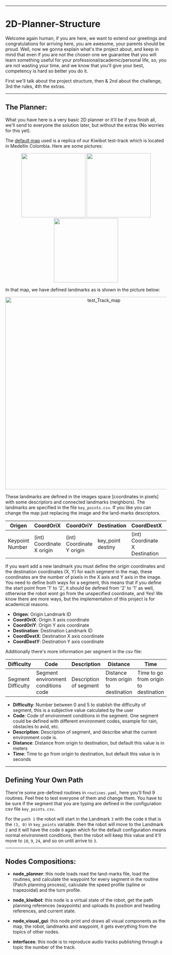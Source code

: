 
---
# **2D-Planner-Structure**

Welcome again human, if you are here, we want to extend our greetings and congratulations for arriving here, you are awesome, your parents should be proud. Well, now we gonna explain what's the project about, and keep in mind that even if you are not the chosen one we guarantee that you will learn something useful for your professional/academic/personal life, so, you are not wasting your time, and we know that you'll give your best, competency is hard so better you do it.

First we'll talk about the project structure, then & 2nd about the challenge, 3rd the rules, 4th the extras.

---
## The Planner:

What you have here is a very basic 2D planner or it'll be if you finish all, we'll send to everyone the solution later, but without the extras (No worries for this yet). 

The [default map](https://raw.githubusercontent.com/kiwicampus/2D-Test-Track-Service-Desk-Project/main/planner/media/images/map.jpg) used is a replica of our Kiwibot test-track which is located in Medellin Colombia. Here are some pictures: 

 <p align="center">
    <img src="https://user-images.githubusercontent.com/43115782/114318930-c859ba80-9ad4-11eb-8c13-c6a0c6580bd1.jpeg" width="200">
    <img src="https://user-images.githubusercontent.com/43115782/114318946-d3ace600-9ad4-11eb-9184-0244b8ecbc4d.jpeg" width="200">
    <img src="https://user-images.githubusercontent.com/43115782/114318958-e45d5c00-9ad4-11eb-9307-25eb2cc18d14.jpeg" width="200">
</p>
  
In that map, we have defined landmarks as is shown in the picture below:

 <p align="center">
    <img src="https://user-images.githubusercontent.com/43115782/114318903-ac561900-9ad4-11eb-90d4-804f2a8331ba.jpg" alt="test_Track_map" width="600"/> 
</p>
  
These landmarks are defined in the images space [coordinates in pixels] with some descriptors and connected landmarks (neighbors). The landmarks are specified in the file ```key_points.csv```. If you like you can change the map just replacing the image and the land-marks descriptors.


| Origen | CoordOriX | CoordOriY | Destination | CoordDestX | CoordDestY |
| ------ | --------- | --------- | ----------- | ---------- | ---------- |
| Keypoint Number | (int) Coordinate X origin |(int) Coordinate Y origin |key_point destiny | (int) Coordinate X Destination | (int) Coordinate Y Destination |


If you want add a new landmark you must define the origin coordinates and the destination coordinates (X, Y) for each segment in the map, these coordinates are the number of pixels in the X axis and Y axis in the image. You need to define both ways for a segment, this means that if you define the start point from '1' to '2', it should be defined from '2' to '1' as well, otherwise the robot wont go from the unspecified coordinate, and Yes! We know there are more ways, but the implementation of this project is for academical reasons.

* **Origen**: Origin Landmark ID
* **CoordOriX**: Origin X axis coordinate
* **CoordOriY**: Origin Y axis coordinate
* **Destination**: Destination Landmark ID
* **CoordDestX**: Destination X axis coordinate
* **CoordDestY**: Destination Y axis coordinate

Additionally there's more information per segment in the csv file:

| Difficulty | Code | Description | Distance | Time |
| ---------- | ---- | ----------- | -------- | ---- |
| Segment Difficulty | Segment environment conditions code | Description of segment | Distance from origin to destination | Time to go from origin to destination |

* **Difficulty**: Number between 0 and 5 to stablish the difficulty of segment, this is a subjective value calculated by the user 
* **Code**: Code of environment conditions in the segment. One segment could be defined with different environment codes, example for rain, obstacles to avid, etc.
* **Description**: Description of segment, and describe what the current environment code is.
* **Distance**: Distance from origin to destination, but default this value is in meters
* **Time**: Time to go from origin to destination, but default this value is in seconds


---
## Defining Your Own Path

There're some pre-defined routines in  ```routines.yaml```, here you'll find 9 routines. Feel free to test everyone of them and change them. You have to be sure if the segment that you are typing are defined in the configuration csv file ```key_points.csv```.


For the ```path 1``` the robot will start in the Landmark `3` with the code `0` that is the `(3, 0)` in `key_points` variable. then the robot will move to the Landmark `2` and it will have the code `0` again which for the default configuration means normal environment conditions, then the robot will keep this value and it'll move to `10`, `9`, `24`, and so on until arrive to `3`.


---
## Nodes Compositions:

- **node_planner**: this node loads read the land-marks file, load the routines, and calculate the waypoint for every segment in the routine (Patch planning process), calculate the speed profile (spline or trapezoidal) and the turn profile.

- **node_kiwibot**: this node is a virtual state of the robot, get the path planning references (waypoints) and uploads its position and heading references, and current state.

- **node_visual_gui**: this node print and draws all visual components as the map, the robot, landmarks and waypoint, it gets everything from the topics of other nodes.

- **interfaces**: this node is to reproduce audio tracks publishing through a topic the number of the track.